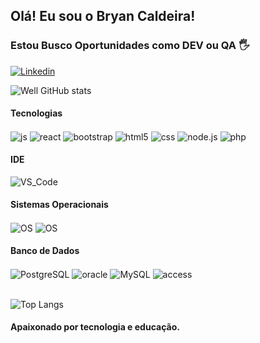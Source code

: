 
## Olá! Eu sou o Bryan Caldeira! 

### Estou Busco Oportunidades como DEV ou QA 🖐️

[![Linkedin](https://img.shields.io/badge/LinkedIn-0077B5?style=for-the-badge&logo=linkedin&logoColor=white)](https://www.linkedin.com/in/bryan-caldeira-dev/)

![Well GitHub stats](https://github-readme-stats.vercel.app/api?username=bryn1910&show_icons=true&theme=dracula&count_private=true)

#### Tecnologias
<div style="display: inline_block">
  <img align="center" alt="js" src="https://img.shields.io/badge/JavaScript-F7DF1E?style=for-the-badge&logo=javascript&logoColor=black" />
  <img align="center" alt="react" src="https://img.shields.io/badge/React-20232A?logo=react&logoColor=61DAFB&style=for-the-badge" />
  <img align="center" alt="bootstrap" src="https://img.shields.io/badge/Bootstrap-563D7C?logo=bootstrap&logoColor=white&style=for-the-badge" />
  <img align="center" alt="html5" src="https://img.shields.io/badge/HTML5-239120?logo=html5&logoColor=white&style=for-the-badge" />
  <img align="center" alt="css" src="https://img.shields.io/badge/CSS-239120?logo=css3&logoColor=white&style=for-the-badge" />
  <img align="center" alt="node.js" src="https://img.shields.io/badge/Node.js-43853D?logo=node.js&logoColor=white&style=for-the-badge" />
  <img align="center" alt="php" src="https://img.shields.io/badge/PHP-777BB4?logo=php&logoColor=white&style=for-the-badge" />
</div>

#### IDE
<div style="display: inline_block">
  <img align="center" alt="VS_Code" src="https://img.shields.io/badge/VS_Code-007ACC?logo=visual-studio-code&logoColor=white&style=for-the-badge" />
</div>

#### Sistemas Operacionais
<div style="display: inline_block">
  <img align="center" alt="OS" src="https://img.shields.io/badge/Windows-017AD7?logo=windows&logoColor=white&style=for-the-badge" />
  <img align="center" alt="OS" src="https://img.shields.io/badge/Linux-E34F26?logo=linux&logoColor=black&style=for-the-badge" />
</div>

#### Banco de Dados
<div style="display: inline_block">
  <img align="center" alt="PostgreSQL" src="https://img.shields.io/badge/PostgreSQL-0052CC?style=for-the-badge&logo=postgresql&logoColor=white" />
  <img align="center" alt="oracle" src="https://img.shields.io/badge/oracle-E44C30?style=for-the-badge&logo=oracle&logoColor=white" />
  <img align="center" alt="MySQL" src="https://img.shields.io/badge/MySQL-20232A?logo=mysql&logoColor=white&style=for-the-badge" />
  <img align="center" alt="access" src="https://img.shields.io/badge/Microsoft_Access-A4373A?logo=microsoft-access&logoColor=white&style=for-the-badge" />

</div></br>

![Top Langs](https://github-readme-stats.vercel.app/api/top-langs/?username=bryn1910&layout=compact)

#### Apaixonado por tecnologia e educação.
